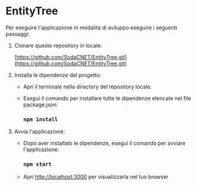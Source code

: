 # EntityTree
Per eseguire l'applicazione in modalità di sviluppo eseguire i seguenti passaggi:

1. Clonare questo repository in locale:
   
   [https://github.com/SodaCNET/EntityTree.git](https://github.com/SodaCNET/EntityTree.git)

2. Installa le dipendenze del progetto:

    - Apri il terminale nella directory del repository locale.

    - Esegui il comando per installare tutte le dipendenze elencate nel file package.json:
    
      ### `npm install`

3. Avvia l'applicazione:

    - Dopo aver installato le dipendenze, esegui il comando per avviare l'applicazione:
    
      ### `npm start`

    - Apri [http://localhost:3000](http://localhost:3000) per visualizzarla nel tuo browser